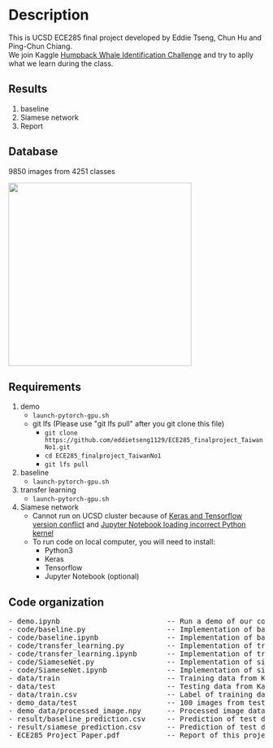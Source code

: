 # Description
This is UCSD ECE285 final project developed by Eddie Tseng, Chun Hu and Ping-Chun Chiang.<br>
We join Kaggle [Humpback Whale Identification Challenge](https://www.kaggle.com/c/whale-categorization-playground) and try to aplly what we learn during the class.

## Results
1. baseline
2. Siamese network
3. Report

## Database
9850 images from 4251 classes
<p align="left">
  <img width="360" src="https://kaggle2.blob.core.windows.net/competitions/kaggle/3333/media/happy-whale.jpg">
</p>

## Requirements
1. demo
   - `launch-pytorch-gpu.sh`
   - git lfs (Please use "git lfs pull" after you git clone this file)
     - `git clone https://github.com/eddietseng1129/ECE285_finalproject_TaiwanNo1.git`
     - `cd ECE285_finalproject_TaiwanNo1`
     - `git lfs pull`
2. baseline
   - `launch-pytorch-gpu.sh`
3. transfer learning
   - `launch-pytorch-gpu.sh`
4. Siamese network
   - Cannot run on UCSD cluster because of [Keras and Tensorflow version conflict](https://github.com/keras-team/keras/issues/9900) and [Jupyter Notebook loading incorrect Python kernel](https://github.com/jupyter/notebook/issues/2563)
   - To run code on local computer, you will need to install:
     - Python3
     - Keras
     - Tensorflow
     - Jupyter Notebook (optional)
   
## Code organization
<pre>
- demo.ipynb                         -- Run a demo of our code (Train for 5 epoches and predict 100 images' label)
- code/baseline.py                   -- Implementation of baseline algorithm
- code/baseline.ipynb                -- Implementation of baseline algorithm in Jupyter Notebook
- code/transfer_learning.py          -- Implementation of transfer learning
- code/transfer_learning.ipynb       -- Implementation of transfer learning in Jupyter Notebook
- code/SiameseNet.py                 -- Implementation of siamese network
- code/SiameseNet.ipynb              -- Implementation of siamese network in Jupyter Notebook
- data/train                         -- Training data from Kaggle 
- data/test                          -- Testing data from Kaggle
- data/train.csv                     -- Label of training data
- demo_data/test                     -- 100 images from test data
- demo_data/processed_image.npy      -- Processed image data
- result/baseline_prediction.csv     -- Prediction of test data using baseline
- result/siamese_prediction.csv      -- Prediction of test data using siamese net
- ECE285_Project_Paper.pdf           -- Report of this project
</pre>
